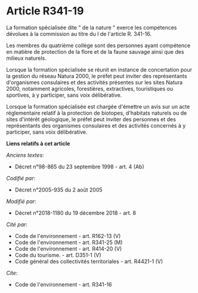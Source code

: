 # Article R341-19

La formation spécialisée dite " de la nature " exerce les compétences dévolues à la commission au titre du I de l'article R.
341-16.

Les membres du quatrième collège sont des personnes ayant compétence en matière de protection de la flore et de la faune
sauvage ainsi que des milieux naturels.

Lorsque la formation spécialisée se réunit en instance de concertation pour la gestion du réseau Natura 2000, le préfet peut
inviter des représentants d'organismes consulaires et des activités présentes sur les sites Natura 2000, notamment agricoles,
forestières, extractives, touristiques ou sportives, à y participer, sans voix délibérative.

Lorsque la formation spécialisée est chargée d'émettre un avis sur un acte réglementaire relatif à la protection de biotopes,
d'habitats naturels ou de sites d'intérêt géologique, le préfet peut inviter des personnes et des représentants des
organismes consulaires et des activités concernés à y participer, sans voix délibérative.

**Liens relatifs à cet article**

_Anciens textes_:

  - Décret n°98-865 du 23 septembre 1998 - art. 4 (Ab)

_Codifié par_:

  - Décret n°2005-935 du 2 août 2005

_Modifié par_:

  - Décret n°2018-1180 du 19 décembre 2018 - art. 8

_Cité par_:

  - Code de l'environnement - art. R162-13 (V)
  - Code de l'environnement - art. R341-25 (M)
  - Code de l'environnement - art. R414-20 (V)
  - Code du tourisme. - art. D351-1 (V)
  - Code général des collectivités territoriales - art. R4421-1 (V)

_Cite_:

  - Code de l'environnement - art. R341-16
